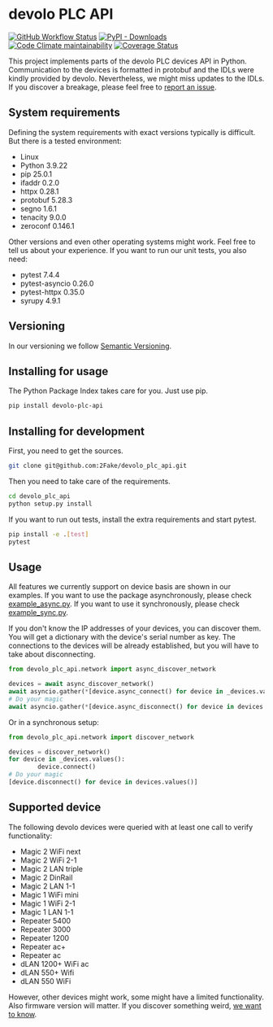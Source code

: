 # devolo PLC API

[![GitHub Workflow Status](https://img.shields.io/github/actions/workflow/status/2Fake/devolo_plc_api/pythonpackage.yml?branch=main)](https://github.com/2Fake/devolo_plc_api/actions?query=workflow%3A%22Python+package%22)
[![PyPI - Downloads](https://img.shields.io/pypi/dd/devolo-plc-api)](https://pypi.org/project/devolo-plc-api/)
[![Code Climate maintainability](https://img.shields.io/codeclimate/maintainability/2Fake/devolo_plc_api)](https://codeclimate.com/github/2Fake/devolo_plc_api)
[![Coverage Status](https://coveralls.io/repos/github/2Fake/devolo_plc_api/badge.svg?branch=development)](https://coveralls.io/github/2Fake/devolo_plc_api?branch=development)

This project implements parts of the devolo PLC devices API in Python. Communication to the devices is formatted in protobuf and the IDLs were kindly provided by devolo. Nevertheless, we might miss updates to the IDLs. If you discover a breakage, please feel free to [report an issue](https://github.com/2Fake/devolo_plc_api/issues).

## System requirements

Defining the system requirements with exact versions typically is difficult. But there is a tested environment:

* Linux
* Python 3.9.22
* pip 25.0.1
* ifaddr 0.2.0
* httpx 0.28.1
* protobuf 5.28.3
* segno 1.6.1
* tenacity 9.0.0
* zeroconf 0.146.1

Other versions and even other operating systems might work. Feel free to tell us about your experience. If you want to run our unit tests, you also need:

* pytest 7.4.4
* pytest-asyncio 0.26.0
* pytest-httpx 0.35.0
* syrupy 4.9.1

## Versioning

In our versioning we follow [Semantic Versioning](https://semver.org/).

## Installing for usage

The Python Package Index takes care for you. Just use pip.

```bash
pip install devolo-plc-api
```

## Installing for development

First, you need to get the sources.

```bash
git clone git@github.com:2Fake/devolo_plc_api.git
```

Then you need to take care of the requirements.

```bash
cd devolo_plc_api
python setup.py install
```

If you want to run out tests, install the extra requirements and start pytest.

```bash
pip install -e .[test]
pytest
```

## Usage

All features we currently support on device basis are shown in our examples. If you want to use the package asynchronously, please check [example_async.py](https://github.com/2Fake/devolo_plc_api/blob/master/example_async.py). If you want to use it synchronously, please check [example_sync.py](https://github.com/2Fake/devolo_plc_api/blob/master/example_sync.py).

If you don't know the IP addresses of your devices, you can discover them. You will get a dictionary with the device's serial number as key. The connections to the devices will be already established, but you will have to take about disconnecting.

```python
from devolo_plc_api.network import async_discover_network

devices = await async_discover_network()
await asyncio.gather(*[device.async_connect() for device in _devices.values()])
# Do your magic
await asyncio.gather(*[device.async_disconnect() for device in devices.values()])
```

Or in a synchronous setup:

```python
from devolo_plc_api.network import discover_network

devices = discover_network()
for device in _devices.values():
        device.connect()
# Do your magic
[device.disconnect() for device in devices.values()]
```

## Supported device

The following devolo devices were queried with at least one call to verify functionality:

* Magic 2 WiFi next
* Magic 2 WiFi 2-1
* Magic 2 LAN triple
* Magic 2 DinRail
* Magic 2 LAN 1-1
* Magic 1 WiFi mini
* Magic 1 WiFi 2-1
* Magic 1 LAN 1-1
* Repeater 5400
* Repeater 3000
* Repeater 1200
* Repeater ac+
* Repeater ac
* dLAN 1200+ WiFi ac
* dLAN 550+ Wifi
* dLAN 550 WiFi

However, other devices might work, some might have a limited functionality. Also firmware version will matter. If you discover something weird, [we want to know](https://github.com/2Fake/devolo_plc_api/issues).
